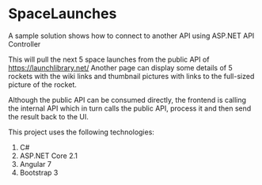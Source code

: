 # SpaceLaunches
A sample solution shows how to connect to another API using ASP.NET API Controller

This will pull the next 5 space launches from the public API of https://launchlibrary.net/
Another page can display some details of 5 rockets with the wiki links and thumbnail pictures with links to the full-sized picture of the rocket.

Although the public API can be consumed directly, the frontend is calling the internal API which in turn calls the public API, process it and then send the result back to the UI.

This project uses the following technologies:
1. C#
2. ASP.NET Core 2.1
3. Angular 7
4. Bootstrap 3
